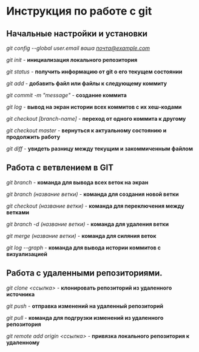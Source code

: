 # Инструкция по работе с git

## Начальные настройки и установки

*git config --global user.email ваша почта@example.com*

*git init* - **инициализация локального репозитория**

*git status* - **получить информацию от git о его текущем состоянии**

*git add* - **добавить файл или файлы к следующему коммиту**

*git commit -m "message"* - **создание коммита**

*git log* - **вывод на экран истории всех коммитов с их хеш-кодами**

*git checkout [branch-name]* - **переход от одного коммита к другому**

*git checkout master* - **вернуться к актуальному состоянию и продолжить работу**

*git diff* - **увидеть разницу между текущим и закоммиченным файлом**


## Работа с ветвлением в GIT

*git branch* - **команда для вывода всех веток на экран**

*git branch (название ветки)* - **команда для создания новой ветки**

*git checkout (название ветки)* - **команда для переключения между ветками**

*git branch -d (название ветки)* - **команда для удаления ветки**

*git merge (название ветки)* - **команда для силяния веток**

*git log --graph* - **команда для вывода истории коммитов с визуализацией**


## Работа с удаленными репозиториями.

*git clone <ссылка>* - **клонировать репозиторий из удаленного источника**

*git push* - **отправка изменений на удаленный репозиторий**

*git pull* - **команда для подгрузки изменений из удаленного репозитория**

*git remote add origin <ссылка>* - **привязка локального репозитория к удаленному**